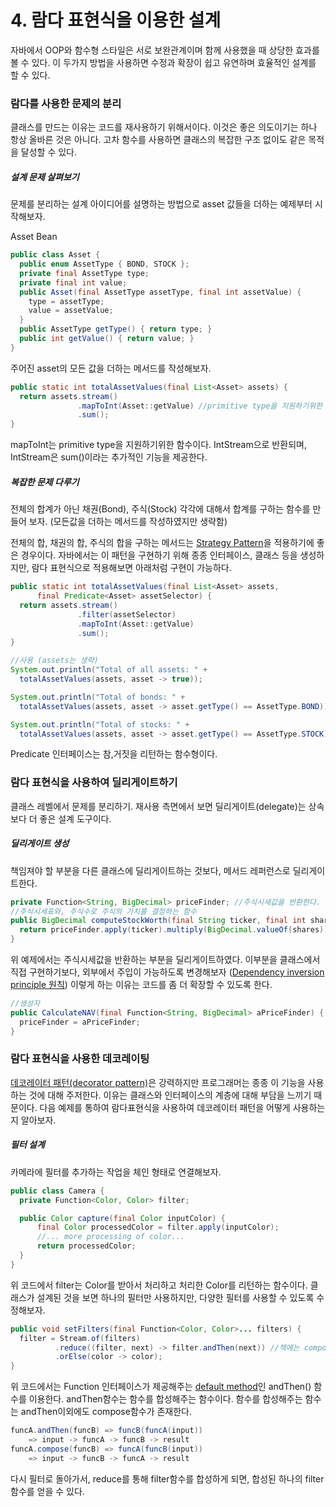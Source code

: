 # 4. 람다 표현식을 이용한 설계

자바에서 OOP와 함수형 스타일은 서로 보완관계이며 함께 사용했을 때 상당한 효과를 볼 수 있다. 이 두가지 방법을 사용하면 수정과 확장이 쉽고 유연하며 효율적인 설계를 할 수 있다.

### 람다를 사용한 문제의 분리

클래스를 만드는 이유는 코드를 재사용하기 위해서이다. 이것은 좋은 의도이기는 하나 항상 올바른 것은 아니다. 고차 함수를 사용하면 클래스의 복잡한 구조 없이도 같은 목적을 달성할 수 있다.

##### 설계 문제 살펴보기

문제를 분리하는 설계 아이디어를 설명하는 방법으로 asset 값들을 더하는 예제부터 시작해보자.

Asset Bean

```java
public class Asset {
  public enum AssetType { BOND, STOCK }; 
  private final AssetType type;
  private final int value;
  public Asset(final AssetType assetType, final int assetValue) {
    type = assetType;
    value = assetValue;
  }
  public AssetType getType() { return type; }
  public int getValue() { return value; }
}
```

주어진 asset의 모든 값을 더하는 메서드를 작성해보자.

```java
public static int totalAssetValues(final List<Asset> assets) {
  return assets.stream()
               .mapToInt(Asset::getValue) //primitive type을 지원하기위한 맵
               .sum();
}
```

mapToInt는 primitive type을 지원하기위한 함수이다. IntStream으로 반환되며, IntStream은 sum\(\)이라는 추가적인 기능을 제공한다.

##### 복잡한 문제 다루기

전체의 합계가 아닌 채권\(Bond\), 주식\(Stock\) 각각에 대해서 합계를 구하는 함수를 만들어 보자. \(모든값을 더하는 메서드를 작성하였지만 생략함\)

전체의 합, 채권의 합, 주식의 합을 구하는 메서드는 [Strategy Pattern](http://www.insford.com/wiki/Wiki.jsp?page=%EA%B0%9D%EC%B2%B4%EC%A7%80%ED%96%A5%26%EB%94%94%EC%9E%90%EC%9D%B8%ED%8C%A8%ED%84%B4#section-_EA_B0_9D_EC_B2_B4_EC_A7_80_ED_96_A5_26_EB_94_94_EC_9E_90_EC_9D_B8_ED_8C_A8_ED_84_B4-StrategyPattern)을 적용하기에 좋은 경우이다. 자바에서는 이 패턴을 구현하기 위해 종종 인터페이스, 클래스 등을 생성하지만, 람다 표현식으로 적용해보면 아래처럼 구현이 가능하다.

```java
public static int totalAssetValues(final List<Asset> assets,
      final Predicate<Asset> assetSelector) {
  return assets.stream()
               .filter(assetSelector)
               .mapToInt(Asset::getValue)
               .sum();
}

//사용 (assets는 생략)
System.out.println("Total of all assets: " + 
  totalAssetValues(assets, asset -> true));

System.out.println("Total of bonds: " + 
  totalAssetValues(assets, asset -> asset.getType() == AssetType.BOND));

System.out.println("Total of stocks: " + 
  totalAssetValues(assets, asset -> asset.getType() == AssetType.STOCK));
```

Predicate 인터페이스는 참,거짓을 리턴하는 함수형이다.

### 람다 표현식을 사용하여 딜리게이트하기

클래스 레벨에서 문제를 분리하기. 재사용 측면에서 보면 딜리게이트\(delegate\)는 상속보다 더 좋은 설계 도구이다.

##### 딜리게이트 생성

책임져야 할 부분을 다른 클래스에 딜리게이트하는 것보다, 메서드 레퍼런스로 딜리게이트한다.

```java
private Function<String, BigDecimal> priceFinder; //주식시세값을 반환한다.
//주식시세표와, 주식수로 주식의 가치를 결정하는 함수
public BigDecimal computeStockWorth(final String ticker, final int shares) {
  return priceFinder.apply(ticker).multiply(BigDecimal.valueOf(shares));
}
```

위 예제에서는 주식시세값을 반환하는 부분을 딜리게이트하였다. 이부분을 클래스에서 직접 구현하기보다, 외부에서 주입이 가능하도록 변경해보자 \([Dependency inversion principle 원칙](http://www.insford.com/wiki/Wiki.jsp?page=%EA%B0%9D%EC%B2%B4%EC%A7%80%ED%96%A5%26%EB%94%94%EC%9E%90%EC%9D%B8%ED%8C%A8%ED%84%B4#section-_EA_B0_9D_EC_B2_B4_EC_A7_80_ED_96_A5_26_EB_94_94_EC_9E_90_EC_9D_B8_ED_8C_A8_ED_84_B4-_EC_9D_98_EC_A1_B4_EA_B4_80_EA_B3_84_EC_97_AD_EC_A0_84_EC_9B_90_EC_B9_99DIPDependencyInversionPrinciple)\) 이렇게 하는 이유는 코드를 좀 더 확장할 수 있도록 한다.

```java
//생성자
public CalculateNAV(final Function<String, BigDecimal> aPriceFinder) {
  priceFinder = aPriceFinder;
}
```

### 람다 표현식을 사용한 데코레이팅

[데코레이터 패턴\(decorator pattern\)](http://insford.com/wiki/Wiki.jsp?page=%EA%B0%9D%EC%B2%B4%EC%A7%80%ED%96%A5%26%EB%94%94%EC%9E%90%EC%9D%B8%ED%8C%A8%ED%84%B4#section-_EA_B0_9D_EC_B2_B4_EC_A7_80_ED_96_A5_26_EB_94_94_EC_9E_90_EC_9D_B8_ED_8C_A8_ED_84_B4-DecoratorPattern)은 강력하지만 프로그래머는 종종 이 기능을 사용하는 것에 대해 주저한다. 이유는 클래스와 인터페이스의 계층에 대해 부담을 느끼기 때문이다.  다음 예제를 통하여 람다표현식을 사용하여 데코레이터 패턴을 어떻게 사용하는지 알아보자.

##### 필터 설계

카메라에 필터를 추가하는 작업을 체인 형태로 연결해보자.

```java
public class Camera {  
  private Function<Color, Color> filter;

  public Color capture(final Color inputColor) {
      final Color processedColor = filter.apply(inputColor);
      //... more processing of color...
      return processedColor;
  }
}
```

위 코드에서 filter는 Color를 받아서 처리하고 처리한 Color를 리턴하는 함수이다. 클래스가 설계된 것을 보면 하나의 필터만 사용하지만, 다양한 필터를 사용할 수 있도록 수정해보자.

```java
public void setFilters(final Function<Color, Color>... filters) {
  filter = Stream.of(filters)
          .reduce((filter, next) -> filter.andThen(next)) //책에는 compose로 작성되었는데, 잘못나온것 같음...
          .orElse(color -> color);
}
```

위 코드에서는 Function 인터페이스가 제공해주는 [default method](https://docs.oracle.com/javase/tutorial/java/IandI/defaultmethods.html)인 andThen\(\) 함수를 이용한다. andThen함수는 함수를 합성해주는 함수이다. 함수를 합성해주는 함수는 andThen이외에도 compose함수가 존재한다.

```java
funcA.andThen(funcB) => funcB(funcA(input))
    => input -> funcA -> funcB -> result
funcA.compose(funcB) => funcA(funcB(input))
    => input -> funcB -> funcA -> result
```

다시 필터로 돌아가서, reduce를 통해 filter함수를 합성하게 되면, 합성된 하나의 filter함수를 얻을 수 있다.

